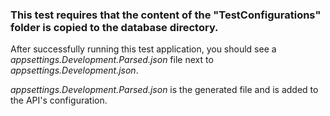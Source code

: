 ### This test requires that the content of the "TestConfigurations" folder is copied to the database directory.

After successfully running this test application, you should see a *appsettings.Development.Parsed.json* file next to *appsettings.Development.json*.

*appsettings.Development.Parsed.json* is the generated file and is added to the API's configuration.